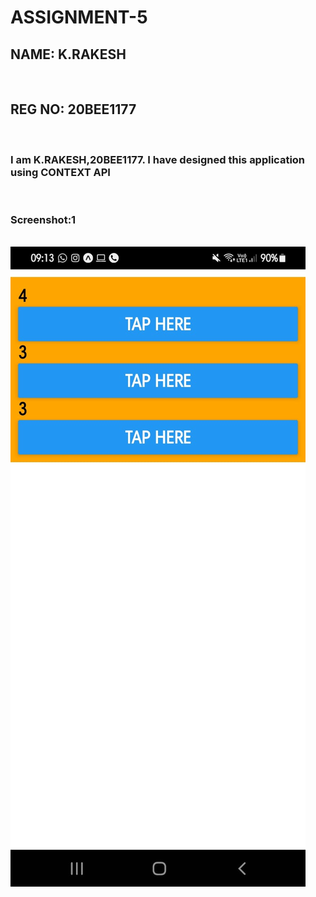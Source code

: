<h1>ASSIGNMENT-5</h1>
<h2>NAME: K.RAKESH</h2>
<br>
<h2>REG NO: 20BEE1177</h2>
<br>
<h3>I am K.RAKESH,20BEE1177. I have designed this application using CONTEXT API</h3>
<br>
<h3>Screenshot:1</h3>
<br>
<img src="./screenshots/ss1.jpeg">
